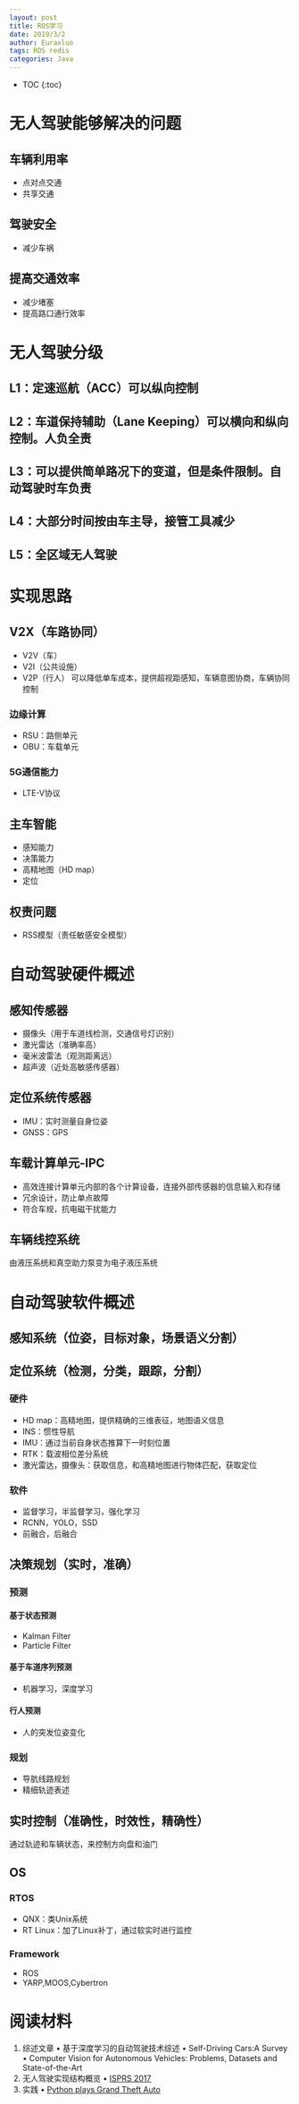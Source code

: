 ```yaml
---
layout: post
title: ROS学习       
date: 2019/3/2
author: Euraxluo 
tags: ROS redis
categories: Java
---
```

* TOC
{:toc}
# 无人驾驶能够解决的问题
## 车辆利用率
- 点对点交通
- 共享交通
## 驾驶安全
- 减少车祸
## 提高交通效率
- 减少堵塞
- 提高路口通行效率


# 无人驾驶分级
## L1：定速巡航（ACC）可以纵向控制
## L2：车道保持辅助（Lane Keeping）可以横向和纵向控制。人负全责
## L3：可以提供简单路况下的变道，但是条件限制。自动驾驶时车负责
## L4：大部分时间按由车主导，接管工具减少
## L5：全区域无人驾驶

# 实现思路
## V2X（车路协同）
- V2V（车）
- V2I（公共设施）
- V2P（行人）
可以降低单车成本，提供超视距感知，车辆意图协商，车辆协同控制
### 边缘计算
- RSU：路侧单元
- OBU：车载单元
### 5G通信能力
- LTE-V协议

## 主车智能
- 感知能力
- 决策能力
- 高精地图（HD map）
- 定位

## 权责问题
- RSS模型（责任敏感安全模型）

# 自动驾驶硬件概述
## 感知传感器
- 摄像头（用于车道线检测，交通信号灯识别）
- 激光雷达（准确率高）
- 毫米波雷法（观测距离远）
- 超声波（近处高敏感传感器）
## 定位系统传感器
- IMU：实时测量自身位姿
- GNSS：GPS
## 车载计算单元-IPC
- 高效连接计算单元内部的各个计算设备，连接外部传感器的信息输入和存储
- 冗余设计，防止单点故障
- 符合车规，抗电磁干扰能力
## 车辆线控系统
由液压系统和真空助力泵变为电子液压系统

# 自动驾驶软件概述
## 感知系统（位姿，目标对象，场景语义分割）
## 定位系统（检测，分类，跟踪，分割）
### 硬件
- HD map：高精地图，提供精确的三维表征，地图语义信息
- INS：惯性导航
- IMU：通过当前自身状态推算下一时刻位置
- RTK：载波相位差分系统
- 激光雷达，摄像头：获取信息，和高精地图进行物体匹配，获取定位
### 软件
- 监督学习，半监督学习，强化学习
- RCNN，YOLO，SSD
- 前融合，后融合
## 决策规划（实时，准确）
### 预测
#### 基于状态预测
- Kalman Filter
- Particle Filter
#### 基于车道序列预测
- 机器学习，深度学习
#### 行人预测
- 人的突发位姿变化
### 规划
- 导肮线路规划
- 精细轨迹表述

## 实时控制（准确性，时效性，精确性）
通过轨迹和车辆状态，来控制方向盘和油门

## OS
### RTOS
- QNX：类Unix系统
- RT Linux：加了Linux补丁，通过软实时进行监控
### Framework
- ROS
- YARP,MOOS,Cybertron

# 阅读材料

1. 综述文章
• 基于深度学习的自动驾驶技术综述
• Self-Driving Cars:A Survey
• Computer Vision for Autonomous Vehicles: Problems, Datasets and State-of-the-Art
2. 无人驾驶实现结构概览
• [ISPRS 2017 ](http://www.cvlibs.net/projects/autonomous_vision_survey/)
3. 实践
• [Python plays Grand Theft Auto](https://www.youtube.com/watch?v=ks4MPfMq8aQ&list=PLQVvvaa0QuDeETZEOy4VdocT7TOjfSA8a)